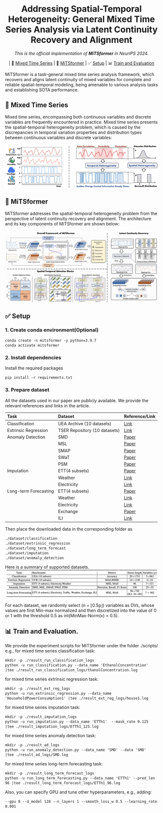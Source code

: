 
<div align="center">

# Addressing Spatial-Temporal Heterogeneity: General Mixed Time Series Analysis via Latent Continuity Recovery and Alignment

_This is the official implementation of **MiTSformer** in NeurIPS 2024._

</div>

<p align="center">
    | 🌟&nbsp;<a href="#-Mixed-Time-Series">Mixed Time Series</a>
    | 🚀&nbsp;<a href="#-MiTSformer">MiTSformer</a>
    | ✅&nbsp;<a href="#-Setup">Setup</a>
    | 📊&nbsp;<a href="#-Train-and-Evaluation">Train and Evaluation</a>
</p>


MiTSformer is a task-general mixed time series analysis framework, which recovers and aligns latent continuity of mixed variables for complete and reliable spatial-temporal modeling, being amenable to various analysis tasks and establishing SOTA performance.

## 🌟 Mixed Time Series
Mixed time series, encompassing both continuous variables and discrete variables are frequently encountered in practice. Mixed time series presents the spatial-temporal heterogeneity problem, which is caused by the discrepancies in temporal variation properties and distribution types between continuous variables and discrete variables:

![Mixed time series and spatial-temporal heterogeneity problem](./figs/mixed_time_series.png)


## 🚀 MiTSformer
MiTSformer addresses the spatial-temporal heterogeneity problem from the perspective of latent continuity recovery and alignment. The architecture and its key components of MiTSformer are shown below:

![MiTSformer](./figs/model_structure.jpg)

## ✅ Setup

### 1. Create conda environment(Optional)
~~~
conda create -n mitsformer -y python=3.9.7 
conda activate mitsformer
~~~

### 2. Install dependencies
Install the required packages
~~~
pip install -r requirements.txt
~~~

### 3. Prepare dataset
All the datasets used in our paper are publicly available. We provide the relevant references and links in the article. 

|Task|Dataset|Reference/Link|
|:-|:-|:-|
|Classification|UEA Archive (10 datasets)|[Link](https://www.timeseriesclassification.com/)|
|Extrinsic Regression|TSER Repository (10 datasets)|[Link](http://tseregression.org/)|
|Anomaly Detection|SMD|[Paper](https://dl.acm.org/doi/abs/10.1145/3292500.3330672)|
||MSL|[Paper](https://dl.acm.org/doi/abs/10.1145/3219819.3219845)|
||SMAP|[Paper](https://dl.acm.org/doi/abs/10.1145/3219819.3219845)|
||SWaT|[Paper](https://ieeexplore.ieee.org/abstract/document/7469060/)|
||PSM|[Paper](https://dl.acm.org/doi/abs/10.1145/3447548.3467174)|
|Imputation|ETT(4 subsets)|[Paper](https://ojs.aaai.org/index.php/AAAI/article/view/17325)|
||Weather|[Link](https://www.bgc-jena.mpg.de/wetter/)|
||Electricity|[Link](https://archive.ics.uci.edu/ml/datasets/electricityloaddiagrams20112014/)|
|Long-term Forecasting|ETT(4 subsets)|[Paper](https://ojs.aaai.org/index.php/AAAI/article/view/17325)|
||Weather|[Link](https://www.bgc-jena.mpg.de/wetter/)|
||Electricity|[Link](https://archive.ics.uci.edu/ml/datasets/electricityloaddiagrams20112014/)|
||Exchange|[Paper](https://dl.acm.org/doi/abs/10.1145/3209978.3210006)|
||ILI|[Link](https://gis.cdc.gov/grasp/fluview/fluportaldashboard.html)|


Then place the downloaded data in the corresponding folder as
~~~
./dataset/classification
./dataset/extrinsic_regression
./dataset/long_term_forecast
./dataset/imputation
./dataset/anomaly_detection
~~~


Here is a summary of supported datasets.
![Summary of experiment benchmarks](./figs/dataset_sum.jpeg)

For each dataset, we randomly select (n = ⌊0.5p⌋) variables as DVs, whose values are first Min-max normalized and then discretized into the value of 0 or 1 with the threshold 0.5 as int(MinMax-Norm(x) > 0.5).


## 📊 Train and Evaluation.
We provide the experiment scripts for MiTSformer under the folder ./scripts/
e.g., for mixed time series classification task:
~~~
mkdir -p ./result_run_classification_logs
python -u run_classification.py --data_name 'EthanolConcentration'  |tee ./result_run_classification_logs/thanolConcentration.log
~~~

for mixed time series extrinsic regression task:
~~~
mkdir -p ./result_ext_reg_logs
python -u run_extrinsic_regression.py --data_name 'HouseholdPowerConsumption1' |tee ./result_ext_reg_logs/house1.log
~~~


for mixed time series imputation task:
~~~
mkdir -p ./result_imputation_logs
python -u run_imputation.py --data_name 'ETTh1'  --mask_rate 0.125 |tee ./result_imputation_logs/ETTh1_125.log
~~~


for mixed time series anomaly detection task:
~~~
mkdir -p ./result_ad_logs
python -u run_anomaly_detection.py --data_name 'SMD' --data 'SMD'   |tee ./result_ad_logs/SMD.log
~~~


for mixed time series long-term forecasting task:
~~~
mkdir -p ./result_long_term_forecast_logs
python -u run_long_term_forecasting.py --data_name 'ETTh1' --pred_len 96 |tee ./result_long_term_forecast_logs/ETTh1_96.log
~~~

Also, you can specify GPU and tune other hyperparameters, e.g., adding: 
~~~
--gpu 0 --d_model 128 --n_layers 1 --smooth_loss_w 0.5 --learning_rate 0.001
~~~


